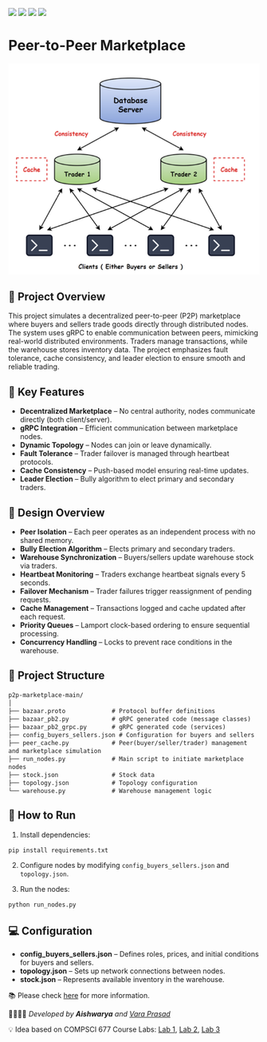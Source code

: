 <img src="https://img.shields.io/badge/Python-FFD43B?style=for-the-badge&logo=python&logoColor=darkgreen"/> <img src="https://img.shields.io/badge/gRPC-4285F4?style=for-the-badge&logo=google&logoColor=white"/> <img src="https://img.shields.io/badge/Multiprocessing-006400?style=for-the-badge&logo=linux&logoColor=white"/> <img src="https://img.shields.io/badge/Distributed-7B68EE?style=for-the-badge&logo=network&logoColor=white"/>

# Peer-to-Peer Marketplace

![alt text](image.png)

## 📜 Project Overview
This project simulates a decentralized peer-to-peer (P2P) marketplace where buyers and sellers trade goods directly through distributed nodes. The system uses gRPC to enable communication between peers, mimicking real-world distributed environments. Traders manage transactions, while the warehouse stores inventory data. The project emphasizes fault tolerance, cache consistency, and leader election to ensure smooth and reliable trading.

##  🚀 Key Features
- **Decentralized Marketplace** – No central authority, nodes communicate directly (both client/server).
- **gRPC Integration** – Efficient communication between marketplace nodes.
- **Dynamic Topology** – Nodes can join or leave dynamically.
- **Fault Tolerance** – Trader failover is managed through heartbeat protocols.
- **Cache Consistency** – Push-based model ensuring real-time updates.
- **Leader Election** – Bully algorithm to elect primary and secondary traders.

## 🎨 Design Overview
- **Peer Isolation** – Each peer operates as an independent process with no shared memory.
- **Bully Election Algorithm** – Elects primary and secondary traders.
- **Warehouse Synchronization** – Buyers/sellers update warehouse stock via traders.
- **Heartbeat Monitoring** – Traders exchange heartbeat signals every 5 seconds.
- **Failover Mechanism** – Trader failures trigger reassignment of pending requests.
- **Cache Management** – Transactions logged and cache updated after each request.
- **Priority Queues** – Lamport clock-based ordering to ensure sequential processing.
- **Concurrency Handling** – Locks to prevent race conditions in the warehouse.

##  📂 Project Structure
```
p2p-marketplace-main/
│
├── bazaar.proto             # Protocol buffer definitions
├── bazaar_pb2.py            # gRPC generated code (message classes)
├── bazaar_pb2_grpc.py       # gRPC generated code (services)
├── config_buyers_sellers.json # Configuration for buyers and sellers
├── peer_cache.py            # Peer(buyer/seller/trader) management and marketplace simulation
├── run_nodes.py             # Main script to initiate marketplace nodes
├── stock.json               # Stock data
├── topology.json            # Topology configuration
└── warehouse.py             # Warehouse management logic
```

## 🔧 How to Run
1. Install dependencies:
```bash
pip install requirements.txt
```

2. Configure nodes by modifying `config_buyers_sellers.json` and `topology.json`.

3. Run the nodes:
```bash
python run_nodes.py
```

## 💻 Configuration
- **config_buyers_sellers.json** – Defines roles, prices, and initial conditions for buyers and sellers.
- **topology.json** – Sets up network connections between nodes.
- **stock.json** – Represents available inventory in the warehouse.



📚 Please check [here](./design-doc.pdf) for more information.

👨‍💻👩‍💻 *Developed by **Aishwarya** and [Vara Prasad](https://www.github.com/GudiVaraprasad)*

💡 Idea based on COMPSCI 677 Course Labs:
[Lab 1](http://lass.cs.umass.edu/~shenoy/courses/spring16/labs/lab1.html ), [Lab 2](http://lass.cs.umass.edu/~shenoy/courses/spring16/labs/lab2.html ), [Lab 3](http://lass.cs.umass.edu/~shenoy/courses/spring16/labs/lab3.html)
